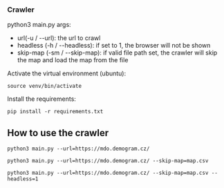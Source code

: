 ### Crawler
python3 main.py
args:
 - url(-u / --url): the url to crawl
 - headless (-h / --headless): if set to 1, the browser will not be shown
 - skip-map (-sm / --skip-map): if valid file path set, the crawler will skip the map and load the map from the file

Activate the virtual environment (ubuntu):
```
source venv/bin/activate
```
Install the requirements:
```
pip install -r requirements.txt
```

## How to use the crawler

```
python3 main.py --url=https://mdo.demogram.cz/
```
```
python3 main.py --url=https://mdo.demogram.cz/ --skip-map=map.csv
```
```
python3 main.py --url=https://mdo.demogram.cz/ --skip-map=map.csv --headless=1
```
